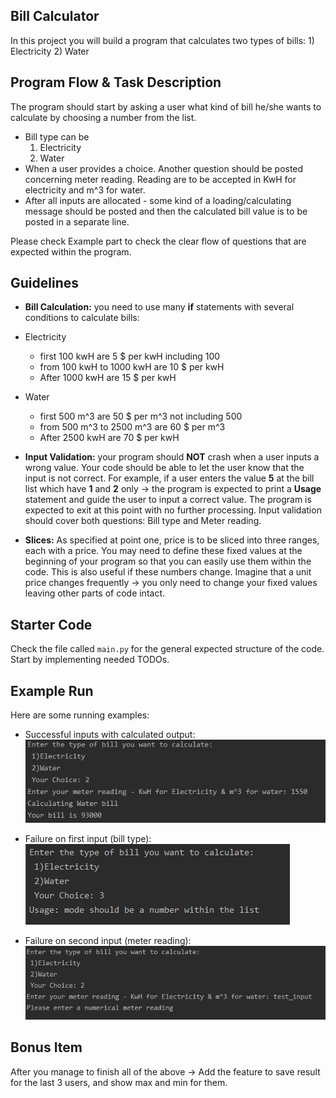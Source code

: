 ## Bill Calculator
In this project you will build a program that calculates two types of bills: 1) Electricity 2) Water

## Program Flow & Task Description
The program should start by asking a user what kind of bill he/she wants to calculate by choosing a number from the list.
- Bill type can be
    1. Electricity
    2. Water
- When a user provides a choice. Another question should be posted concerning meter reading. Reading are to be accepted in KwH for electricity and m^3 for water.
- After all inputs are allocated - some kind of a loading/calculating message should be posted and then the calculated bill value is to be posted in a separate line.

Please check Example part to check the clear flow of questions that are expected within the program.

## Guidelines
- **Bill Calculation:** you need to use many __if__ statements with several conditions to calculate bills:
- Electricity
    - first 100 kwH are 5 $ per kwH including 100
    - from 100 kwH to 1000 kwH are 10 $ per kwH
    - After 1000 kwH are 15 $ per kwH
- Water
    - first 500 m^3 are 50 $ per m^3 not including 500
    - from 500 m^3 to 2500 m^3 are 60 $ per m^3
    - After 2500 kwH are 70 $ per kwH
    
- **Input Validation:** your program should **NOT** crash when a user inputs a wrong value. Your code should be able to let the user know that the input is not correct.
For example, if a user enters the value __5__ at the bill list which have __1__ and __2__ only -> the program is expected to print a **Usage** statement and guide the user to input a correct value. The program is expected to exit at this point with no further processing.
Input validation should cover both questions: Bill type and Meter reading.

- **Slices:** As specified at point one, price is to be sliced into three ranges, each with a price. You may need to define these fixed values at the beginning of your program so that you can easily use them within the code.
This is also useful if these numbers change. Imagine that a unit price changes frequently -> you only need to change your fixed values leaving other parts of code intact.

## Starter Code
Check the file called `main.py` for the general expected structure of the code. Start by implementing needed TODOs.

## Example Run
Here are some running examples:
- Successful inputs with calculated output: ![image](assets/success_run.PNG)

- Failure on first input (bill type): ![image](assets/failure_input_1.PNG)

- Failure on second input (meter reading): ![image](assets/failure_input_2.PNG)

## Bonus Item 
After you manage to finish all of the above -> Add the feature to save result for the last 3 users, and show max and min for them.